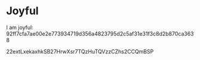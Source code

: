 # Joyful

I am joyful: 92ff7cfa7ae00e2e773934719d356a4823795d2c5af31e31f3c8d2b870ca3638


22extLxekaxhkSB27HrwXsr7TQzHuTQVzzCZhs2CCQmBSP